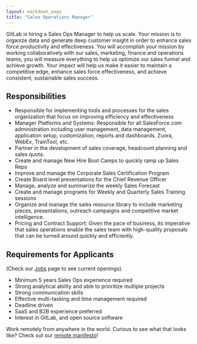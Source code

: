 ```yaml
---
layout: markdown_page
title: "Sales Operations Manager"
---
```



GitLab is hiring a Sales Ops Manager to help us scale. Your mission is to organize data and generate deep customer insight in order to enhance sales force productivity and effectiveness.
You will accomplish your mission by working collaboratively with our sales, marketing, finance and operations teams, you will measure everything to help us optimize our sales funnel and achieve growth.
Your impact will help us make it easier to maintain a competitive edge, enhance sales force effectiveness, and achieve consistent, sustainable sales success.

## Responsibilities

* Responsible for implementing tools and processes for the sales organization that focus on improving efficiency and effectiveness
* Manager Platforms and Systems: Responsible for all SalesForce.com administration including user management, data management, application setup, customization, reports and dashboards. Zuora, WebEx, TrainTool, etc.
* Partner in the development of sales coverage, headcount planning and sales quota.
* Create and manage New Hire Boot Camps to quickly ramp up Sales Reps
* Improve and manage the Corporate Sales Certification Program
* Create Board level presentations for the Chief Revenue Officer
* Manage, analyze and summarize the weekly Sales Forecast
* Create and manage programs for Weekly and Quarterly Sales Training sessions
* Organize and manage the sales resource library to include marketing pieces, presentations, outreach campaigns and competitive market intelligence.
* Pricing and Contract Support: Given the pace of business, its imperative that sales operations enable the sales team with high-quality proposals that can be turned around quickly and efficiently.


## Requirements for Applicants
(Check our [Jobs](https://about.gitlab.com/jobs/) page to see current openings).

* Minimum 5 years Sales Ops experience required
* Strong analytical ability and able to prioritize multiple projects
* Strong communication skills
* Effective multi-tasking and time management required
* Deadline driven
* SaaS and B2B experience preferred
* Interest in GitLab, and open source software

Work remotely from anywhere in the world. Curious to see what that looks like? Check out our [remote manifesto]( https://about.gitlab.com/2015/04/08/the-remote-manifesto/)!
